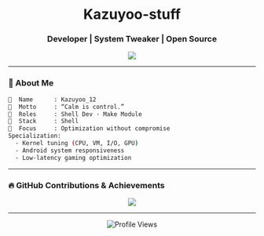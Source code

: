 

<h1 align="center">Kazuyoo-stuff</h1>
<h3 align="center">Developer | System Tweaker | Open Source</h3>

<p align="center">
  <img src="https://readme-typing-svg.demolab.com?font=Fira+Code&duration=3500&pause=700&center=true&vCenter=true&width=500&lines=Low-level+Performance+Coder;%2FShell%2F+based+System+Tweaks;Minimalism+and+Stability+Focus;One+line+at+a+time..." />
</p>

---

### 🧠 About Me

```bash
📛  Name      : Kazuyoo_12
📌  Motto     : “Calm is control.”
🧩  Roles     : Shell Dev · Make Module
🔧  Stack     : Shell
🎯  Focus     : Optimization without compromise
Specialization:
  - Kernel tuning (CPU, VM, I/O, GPU)
  - Android system responsiveness
  - Low-latency gaming optimization
```

---

### 🔥 GitHub Contributions & Achievements

<p align="center">
  <img src="https://github-readme-activity-graph.vercel.app/graph?username=Kazuyoo-stuff&theme=tokyonight&area=true&hide_border=true" />
</p>

---


<p align="center">
  <img src="https://komarev.com/ghpvc/?username=Kazuyoo-stuff&style=flat-square&color=7AA2F7" alt="Profile Views" />
</p>

